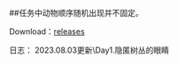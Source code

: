 ##任务中动物顺序随机出现并不固定。

Download：[releases](https://github.com/ec-to/Json-Teleport/releases)

日志：
2023.08.03更新\Day1.隐匿树丛的眼睛

